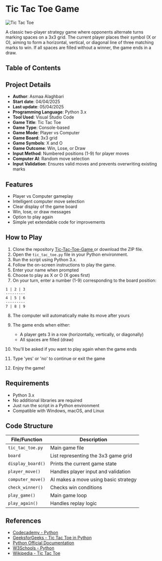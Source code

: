 # Tic Tac Toe Game

![Tic Tac Toe](https://upload.wikimedia.org/wikipedia/commons/thumb/3/32/Tic_tac_toe.svg/200px-Tic_tac_toe.svg.png)

A classic two-player strategy game where opponents alternate turns marking spaces on a 3x3 grid. The current player places their symbol (X or O), aiming to form a horizontal, vertical, or diagonal line of three matching marks to win. If all spaces are filled without a winner, the game ends in a draw.

## Table of Contents

## Project Details

- **Author**: Asmaa Alaghbari
- **Start date**: 04/04/2025
- **Last update**: 05/04/2025
- **Programming Language**: Python 3.x
- **Tool Used**: Visual Studio Code
- **Game Title**: Tic Tac Toe
- **Game Type**: Console-based
- **Game Mode**: Player vs Computer
- **Game Board**: 3x3 grid
- **Game Symbols**: X and O
- **Game Outcome**: Win, Lose, or Draw
- **Input Method**: Numbered positions (1-9) for player moves
- **Computer AI**: Random move selection
- **Input Validation**: Ensures valid moves and prevents overwriting existing marks

## Features

- Player vs Computer gameplay
- Intelligent computer move selection
- Clear display of the game board
- Win, lose, or draw messages
- Option to play again
- Simple yet extendable code for improvements

## How to Play

1. Clone the repository [Tic-Tac-Toe-Game
   ](https://github.com/Asmaa-Alaghbari/Tic-Tac-Toe-Game/) or download the ZIP file.
2. Open the `tic_tac_toe.py` file in your Python environment.
3. Run the script using Python 3.x.
4. Follow the on-screen instructions to play the game.
5. Enter your name when prompted
6. Choose to play as X or O (X goes first)
7. On your turn, enter a number (1-9) corresponding to the board position:

```
1 | 2 | 3
---------
4 | 5 | 6
---------
7 | 8 | 9
```

8. The computer will automatically make its move after yours

9. The game ends when either:

   - A player gets 3 in a row (horizontally, vertically, or diagonally)
   - All spaces are filled (draw)

10. You'll be asked if you want to play again when the game ends
11. Type 'yes' or 'no' to continue or exit the game
12. Enjoy the game!

## Requirements

- Python 3.x
- No additional libraries are required
- Just run the script in a Python environment
- Compatible with Windows, macOS, and Linux

## Code Structure

| File/Function     | Description                          |
| ----------------- | ------------------------------------ |
| `tic_tac_toe.py`  | Main game file                       |
| `board`           | List representing the 3x3 game grid  |
| `display_board()` | Prints the current game state        |
| `player_move()`   | Handles player input and validation  |
| `computer_move()` | AI makes a move using basic strategy |
| `check_winner()`  | Checks win conditions                |
| `play_game()`     | Main game loop                       |
| `play_again()`    | Handles replay logic                 |

## References

- [Codecademy - Python](https://www.codecademy.com/learn/learn-python-3)
- [GeeksforGeeks - Tic Tac Toe in Python](https://www.geeksforgeeks.org/tic-tac-toe-in-python/)
- [Python Official Documentation](https://docs.python.org/3/)
- [W3Schools - Python](https://www.w3schools.com/python/)
- [Wikipedia - Tic Tac Toe](https://en.wikipedia.org/wiki/Tic-tac-toe)
